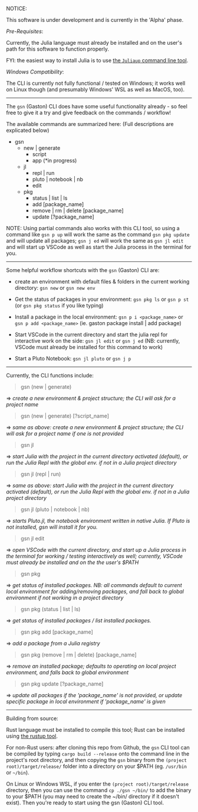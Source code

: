 NOTICE:

This software is under development and is currently in the 'Alpha' phase.

_Pre-Requisites_:

Currently, the Julia language must already be installed and on the user's path for this software to function properly.

FYI: the easiest way to install Julia is to use [the `Juliaup` command line tool](https://github.com/JuliaLang/juliaup).


_Windows Compatibility_:

The CLI is currently not fully functional / tested on Windows; it works well on Linux though (and presumably Windows' WSL as well as MacOS, too).

---

The `gsn` (Gaston) CLI does have some useful functionality already - so feel free to give it a try and give feedback on the commands / workflow!

The available commands are summarized here:
(Full descriptions are explicated below)

- gsn
  - new | generate
    - script
    - app (*in progress)
    <!-- - package (*yet to be implemented) -->
  - jl
    - repl | run
    - pluto | notebook | nb
    - edit
  - pkg
    - status | list | ls
    - add [package_name]
    - remove | rm | delete [package_name]
    - update [?package_name]

NOTE: Using partial commands also works with this CLI tool, so using a command like `gsn p up` will work the same as the command `gsn pkg update` and will update all packages; `gsn j ed` will work the same as `gsn jl edit` and will start up VSCode as well as start the Julia process in the terminal for you.

---

Some helpful workflow shortcuts with the `gsn` (Gaston) CLI are:

- create an environment with default files & folders in the current working directory: `gsn new` or `gsn new env`

- Get the status of packages in your environment:
`gsn pkg ls` or `gsn p st` (or `gsn pkg status` if you like typing)

- Install a package in the local environment:
  `gsn p i <package_name>` or `gsn p add <package_name>`
  (ie. gaston package install | add package)

- Start VSCode in the current directory and start the julia repl for interactive work on the side: `gsn jl edit` or `gsn j ed` (NB: currently, VSCode must already be installed for this command to work)

- Start a Pluto Notebook:
  `gsn jl pluto` or `gsn j p`


---

Currently, the CLI functions include:


> gsn (new | generate)

=> _create a new environment & project structure; the CLI will ask for a project name_


> gsn (new | generate) [?script_name]

=> _same as above: create a new environment & project structure; the CLI will ask for a project name if one is not provided_


> gsn jl

=> _start Julia with the project in the current directory activated (default), or run the Julia Repl with the global env. if not in a Julia project directory_


> gsn jl (repl | run)

=> _same as above: start Julia with the project in the current directory activated (default), or run the Julia Repl with the global env. if not in a Julia project directory_


> gsn jl (pluto | notebook | nb)

=> _starts Pluto.jl, the notebook environment written in native Julia. If Pluto is not installed, gsn will install it for you._


> gsn jl edit

=> _open VSCode with the current directory, and start up a Julia process in the terminal for working / testing interactively as well; currently, VSCode must already be installed and on the the user's $PATH_


> gsn pkg

=> _get status of installed packages. NB: all commands default to current local environment for adding/removing packages, and fall back to global environment if not working in a project directory_


> gsn pkg (status | list | ls)

=> _get status of installed packages / list installed packages._


> gsn pkg add [package_name]

=> _add a package from a Julia registry_


> gsn pkg (remove | rm | delete) [package_name]

=> _remove an installed package; defaults to operating on local project environment, and falls back to global environment_


> gsn pkg update [?package_name]

=> _update all packages if the 'package_name' is not provided, or update specific package in local environment if 'package_name' is given_


---


Building from source:

Rust language must be installed to compile this tool; Rust can be installed using [the rustup tool](https://rustup.rs/).

For non-Rust users: after cloning this repo from Github, the `gsn` CLI tool can be compiled by typing `cargo build --release` onto the  command line in the project's root directory, and then copying the `gsn` binary from the `(project root)/target/release/` folder into a directory on your $PATH (eg. `/usr/bin` or `~/bin`).

On Linux or Windows WSL, if you enter the `(project root)/target/release` directory, then you can use the command `cp ./gsn ~/bin/` to add the binary to your $PATH (you may need to create the ~/bin/ directory if it doesn't exist). Then you're ready to start using the gsn (Gaston) CLI tool.
